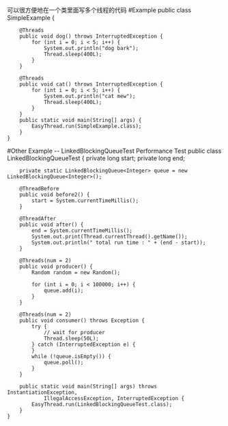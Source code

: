 可以很方便地在一个类里面写多个线程的代码
#Example
	public class SimpleExample { 
		
		@Threads
		public void dog() throws InterruptedException {
			for (int i = 0; i < 5; i++) {
				System.out.println("dog bark");
				Thread.sleep(400L);
			}
		}

		@Threads
		public void cat() throws InterruptedException {
			for (int i = 0; i < 5; i++) {
				System.out.println("cat mew");
				Thread.sleep(400L);
			}
		}
		public static void main(String[] args) {
			EasyThread.run(SimpleExample.class);
		}
	} 
#Other Example -- LinkedBlockingQueueTest Performance Test
	public class LinkedBlockingQueueTest {
		private long start;
		private long end;

		private static LinkedBlockingQueue<Integer> queue = new LinkedBlockingQueue<Integer>();

		@ThreadBefore
		public void before2() {
			start = System.currentTimeMillis();
		}

		@ThreadAfter
		public void after() {
			end = System.currentTimeMillis();
			System.out.print(Thread.currentThread().getName());
			System.out.println(" total run time : " + (end - start));
		}

		@Threads(num = 2)
		public void producer() {
			Random random = new Random();

			for (int i = 0; i < 100000; i++) {
				queue.add(i);
			}
		}

		@Threads(num = 2)
		public void consumer() throws Exception {
			try {
				// wait for producer
				Thread.sleep(50L);
			} catch (InterruptedException e) {
			}
			while (!queue.isEmpty()) {
				queue.poll();
			}
		}

		public static void main(String[] args) throws InstantiationException,
				IllegalAccessException, InterruptedException {
			EasyThread.run(LinkedBlockingQueueTest.class);
		}
	}